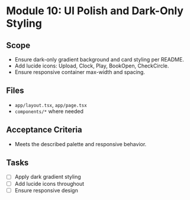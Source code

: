 <!-- 0c1d2e3f-4a5b-6c7d-8e9f-0a1b2c3d4e5f 6a7b8c9d-0e1f-2a3b-4c5d-6e7f8a9b0c1d -->

# Module 10: UI Polish and Dark-Only Styling

## Scope

- Ensure dark-only gradient background and card styling per README.
- Add lucide icons: Upload, Clock, Play, BookOpen, CheckCircle.
- Ensure responsive container max-width and spacing.

## Files

- `app/layout.tsx`, `app/page.tsx`
- `components/*` where needed

## Acceptance Criteria

- Meets the described palette and responsive behavior.

## Tasks

- [ ] Apply dark gradient styling
- [ ] Add lucide icons throughout
- [ ] Ensure responsive design
